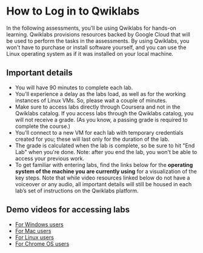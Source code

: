 # How to Log in to Qwiklabs

In the following assessments, you’ll be using Qwiklabs for hands-on learning. Qwiklabs provisions resources backed by Google Cloud that will be used to perform the tasks in the assessments. By using Qwiklabs, you won't have to purchase or install software yourself, and you can use the Linux operating system as if it was installed on your local machine.

## Important details

* You will have 90 minutes to complete each lab.
* You'll experience a delay as the labs load, as well as for the working instances of Linux VMs. So, please wait a couple of minutes.
* Make sure to access labs directly through Coursera and not in the Qwiklabs catalog. If you access labs through the Qwiklabs catalog, you will not receive a grade. (As you know, a passing grade is required to complete the course.)
* You'll connect to a new VM for each lab with temporary credentials created for you; these will last only for the duration of the lab.
* The grade is calculated when the lab is complete, so be sure to hit "End Lab" when you're done. Note: after you end the lab, you won't be able to access your previous work.
* To get familiar with entering labs, find the links below for the **operating system of the machine you are currently using** for a visualization of the key steps. Note that while video resources linked below do not have a voiceover or any audio, all important details will still be housed in each lab’s set of instructions on the Qwiklabs platform.

## Demo videos for accessing labs

* [For Windows users](https://www.youtube.com/watch?v=Al1opDxb3ok)
* [For Mac users](https://www.youtube.com/watch?v=76VlwjMYIxg)
* [For Linux users](https://www.youtube.com/watch?v=YtrO8nW0ugM)
* [For Chrome OS users](https://youtu.be/HklttPmGGKc)